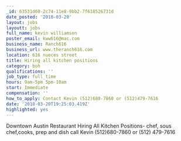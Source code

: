 ```yaml
---
_id: 63531d60-2c74-11e8-9bb2-7f618526731d
date_posted: '2018-03-20'
layout: jobs
layoutt: jobs
full_name: kevin williamson
poster_email: kww616@mac.com
business_name: Ranch616
business_url: www.theranch616.com
location: 616 nueces street
title: Hiring all kitchen positions
category: boh
qualifications: ''
job_type: full_time
hours: 9am-5pm 5pm-10am
start: Immediate
compensation: ''
how_to_apply: Contact Kevin (512)680-7860 or (512)479-7616
date: '2018-03-20T19:25:03.419Z'
highlighted: yes
---
```

Downtown Austin Restaurant Hiring All Kitchen Positions- chef, sous chef,cooks, prep and dish call Kevin (512)680-7860 or (512) 479-7616
